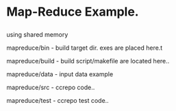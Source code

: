 # Map-Reduce Example.<p>
using shared memory
  
mapreduce/bin - build target dir. exes are placed here.t<p>
mapreduce/build - build script/makefile are located here..<p>
mapreduce/data - input data example<p>
mapreduce/src - ccrepo code..<p>
mapreduce/test - ccrepo test code..<p>

